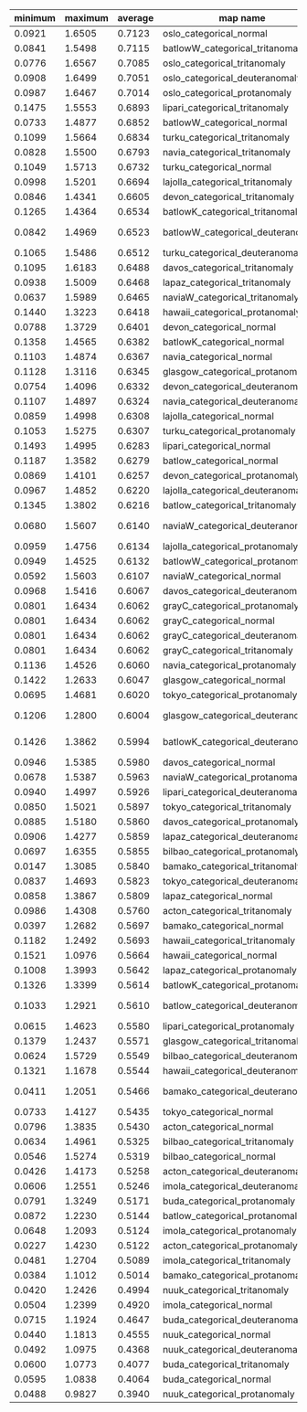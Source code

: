 
|minimum|maximum|average|map name|delta image|
|-------|-------|-------|--------|-----------|
|0.0921|1.6505|0.7123|oslo_categorical_normal|![oslo_categorical_normal](categorical/oslo_categorical_normal.png)|
|0.0841|1.5498|0.7115|batlowW_categorical_tritanomaly|![batlowW_categorical_tritanomaly](categorical/batlowW_categorical_tritanomaly.png)|
|0.0776|1.6567|0.7085|oslo_categorical_tritanomaly|![oslo_categorical_tritanomaly](categorical/oslo_categorical_tritanomaly.png)|
|0.0908|1.6499|0.7051|oslo_categorical_deuteranomaly|![oslo_categorical_deuteranomaly](categorical/oslo_categorical_deuteranomaly.png)|
|0.0987|1.6467|0.7014|oslo_categorical_protanomaly|![oslo_categorical_protanomaly](categorical/oslo_categorical_protanomaly.png)|
|0.1475|1.5553|0.6893|lipari_categorical_tritanomaly|![lipari_categorical_tritanomaly](categorical/lipari_categorical_tritanomaly.png)|
|0.0733|1.4877|0.6852|batlowW_categorical_normal|![batlowW_categorical_normal](categorical/batlowW_categorical_normal.png)|
|0.1099|1.5664|0.6834|turku_categorical_tritanomaly|![turku_categorical_tritanomaly](categorical/turku_categorical_tritanomaly.png)|
|0.0828|1.5500|0.6793|navia_categorical_tritanomaly|![navia_categorical_tritanomaly](categorical/navia_categorical_tritanomaly.png)|
|0.1049|1.5713|0.6732|turku_categorical_normal|![turku_categorical_normal](categorical/turku_categorical_normal.png)|
|0.0998|1.5201|0.6694|lajolla_categorical_tritanomaly|![lajolla_categorical_tritanomaly](categorical/lajolla_categorical_tritanomaly.png)|
|0.0846|1.4341|0.6605|devon_categorical_tritanomaly|![devon_categorical_tritanomaly](categorical/devon_categorical_tritanomaly.png)|
|0.1265|1.4364|0.6534|batlowK_categorical_tritanomaly|![batlowK_categorical_tritanomaly](categorical/batlowK_categorical_tritanomaly.png)|
|0.0842|1.4969|0.6523|batlowW_categorical_deuteranomaly|![batlowW_categorical_deuteranomaly](categorical/batlowW_categorical_deuteranomaly.png)|
|0.1065|1.5486|0.6512|turku_categorical_deuteranomaly|![turku_categorical_deuteranomaly](categorical/turku_categorical_deuteranomaly.png)|
|0.1095|1.6183|0.6488|davos_categorical_tritanomaly|![davos_categorical_tritanomaly](categorical/davos_categorical_tritanomaly.png)|
|0.0938|1.5009|0.6468|lapaz_categorical_tritanomaly|![lapaz_categorical_tritanomaly](categorical/lapaz_categorical_tritanomaly.png)|
|0.0637|1.5989|0.6465|naviaW_categorical_tritanomaly|![naviaW_categorical_tritanomaly](categorical/naviaW_categorical_tritanomaly.png)|
|0.1440|1.3223|0.6418|hawaii_categorical_protanomaly|![hawaii_categorical_protanomaly](categorical/hawaii_categorical_protanomaly.png)|
|0.0788|1.3729|0.6401|devon_categorical_normal|![devon_categorical_normal](categorical/devon_categorical_normal.png)|
|0.1358|1.4565|0.6382|batlowK_categorical_normal|![batlowK_categorical_normal](categorical/batlowK_categorical_normal.png)|
|0.1103|1.4874|0.6367|navia_categorical_normal|![navia_categorical_normal](categorical/navia_categorical_normal.png)|
|0.1128|1.3116|0.6345|glasgow_categorical_protanomaly|![glasgow_categorical_protanomaly](categorical/glasgow_categorical_protanomaly.png)|
|0.0754|1.4096|0.6332|devon_categorical_deuteranomaly|![devon_categorical_deuteranomaly](categorical/devon_categorical_deuteranomaly.png)|
|0.1107|1.4897|0.6324|navia_categorical_deuteranomaly|![navia_categorical_deuteranomaly](categorical/navia_categorical_deuteranomaly.png)|
|0.0859|1.4998|0.6308|lajolla_categorical_normal|![lajolla_categorical_normal](categorical/lajolla_categorical_normal.png)|
|0.1053|1.5275|0.6307|turku_categorical_protanomaly|![turku_categorical_protanomaly](categorical/turku_categorical_protanomaly.png)|
|0.1493|1.4995|0.6283|lipari_categorical_normal|![lipari_categorical_normal](categorical/lipari_categorical_normal.png)|
|0.1187|1.3582|0.6279|batlow_categorical_normal|![batlow_categorical_normal](categorical/batlow_categorical_normal.png)|
|0.0869|1.4101|0.6257|devon_categorical_protanomaly|![devon_categorical_protanomaly](categorical/devon_categorical_protanomaly.png)|
|0.0967|1.4852|0.6220|lajolla_categorical_deuteranomaly|![lajolla_categorical_deuteranomaly](categorical/lajolla_categorical_deuteranomaly.png)|
|0.1345|1.3802|0.6216|batlow_categorical_tritanomaly|![batlow_categorical_tritanomaly](categorical/batlow_categorical_tritanomaly.png)|
|0.0680|1.5607|0.6140|naviaW_categorical_deuteranomaly|![naviaW_categorical_deuteranomaly](categorical/naviaW_categorical_deuteranomaly.png)|
|0.0959|1.4756|0.6134|lajolla_categorical_protanomaly|![lajolla_categorical_protanomaly](categorical/lajolla_categorical_protanomaly.png)|
|0.0949|1.4525|0.6132|batlowW_categorical_protanomaly|![batlowW_categorical_protanomaly](categorical/batlowW_categorical_protanomaly.png)|
|0.0592|1.5603|0.6107|naviaW_categorical_normal|![naviaW_categorical_normal](categorical/naviaW_categorical_normal.png)|
|0.0968|1.5416|0.6067|davos_categorical_deuteranomaly|![davos_categorical_deuteranomaly](categorical/davos_categorical_deuteranomaly.png)|
|0.0801|1.6434|0.6062|grayC_categorical_protanomaly|![grayC_categorical_protanomaly](categorical/grayC_categorical_protanomaly.png)|
|0.0801|1.6434|0.6062|grayC_categorical_normal|![grayC_categorical_normal](categorical/grayC_categorical_normal.png)|
|0.0801|1.6434|0.6062|grayC_categorical_deuteranomaly|![grayC_categorical_deuteranomaly](categorical/grayC_categorical_deuteranomaly.png)|
|0.0801|1.6434|0.6062|grayC_categorical_tritanomaly|![grayC_categorical_tritanomaly](categorical/grayC_categorical_tritanomaly.png)|
|0.1136|1.4526|0.6060|navia_categorical_protanomaly|![navia_categorical_protanomaly](categorical/navia_categorical_protanomaly.png)|
|0.1422|1.2633|0.6047|glasgow_categorical_normal|![glasgow_categorical_normal](categorical/glasgow_categorical_normal.png)|
|0.0695|1.4681|0.6020|tokyo_categorical_protanomaly|![tokyo_categorical_protanomaly](categorical/tokyo_categorical_protanomaly.png)|
|0.1206|1.2800|0.6004|glasgow_categorical_deuteranomaly|![glasgow_categorical_deuteranomaly](categorical/glasgow_categorical_deuteranomaly.png)|
|0.1426|1.3862|0.5994|batlowK_categorical_deuteranomaly|![batlowK_categorical_deuteranomaly](categorical/batlowK_categorical_deuteranomaly.png)|
|0.0946|1.5385|0.5980|davos_categorical_normal|![davos_categorical_normal](categorical/davos_categorical_normal.png)|
|0.0678|1.5387|0.5963|naviaW_categorical_protanomaly|![naviaW_categorical_protanomaly](categorical/naviaW_categorical_protanomaly.png)|
|0.0940|1.4997|0.5926|lipari_categorical_deuteranomaly|![lipari_categorical_deuteranomaly](categorical/lipari_categorical_deuteranomaly.png)|
|0.0850|1.5021|0.5897|tokyo_categorical_tritanomaly|![tokyo_categorical_tritanomaly](categorical/tokyo_categorical_tritanomaly.png)|
|0.0885|1.5180|0.5860|davos_categorical_protanomaly|![davos_categorical_protanomaly](categorical/davos_categorical_protanomaly.png)|
|0.0906|1.4277|0.5859|lapaz_categorical_deuteranomaly|![lapaz_categorical_deuteranomaly](categorical/lapaz_categorical_deuteranomaly.png)|
|0.0697|1.6355|0.5855|bilbao_categorical_protanomaly|![bilbao_categorical_protanomaly](categorical/bilbao_categorical_protanomaly.png)|
|0.0147|1.3085|0.5840|bamako_categorical_tritanomaly|![bamako_categorical_tritanomaly](categorical/bamako_categorical_tritanomaly.png)|
|0.0837|1.4693|0.5823|tokyo_categorical_deuteranomaly|![tokyo_categorical_deuteranomaly](categorical/tokyo_categorical_deuteranomaly.png)|
|0.0858|1.3867|0.5809|lapaz_categorical_normal|![lapaz_categorical_normal](categorical/lapaz_categorical_normal.png)|
|0.0986|1.4308|0.5760|acton_categorical_tritanomaly|![acton_categorical_tritanomaly](categorical/acton_categorical_tritanomaly.png)|
|0.0397|1.2682|0.5697|bamako_categorical_normal|![bamako_categorical_normal](categorical/bamako_categorical_normal.png)|
|0.1182|1.2492|0.5693|hawaii_categorical_tritanomaly|![hawaii_categorical_tritanomaly](categorical/hawaii_categorical_tritanomaly.png)|
|0.1521|1.0976|0.5664|hawaii_categorical_normal|![hawaii_categorical_normal](categorical/hawaii_categorical_normal.png)|
|0.1008|1.3993|0.5642|lapaz_categorical_protanomaly|![lapaz_categorical_protanomaly](categorical/lapaz_categorical_protanomaly.png)|
|0.1326|1.3399|0.5614|batlowK_categorical_protanomaly|![batlowK_categorical_protanomaly](categorical/batlowK_categorical_protanomaly.png)|
|0.1033|1.2921|0.5610|batlow_categorical_deuteranomaly|![batlow_categorical_deuteranomaly](categorical/batlow_categorical_deuteranomaly.png)|
|0.0615|1.4623|0.5580|lipari_categorical_protanomaly|![lipari_categorical_protanomaly](categorical/lipari_categorical_protanomaly.png)|
|0.1379|1.2437|0.5571|glasgow_categorical_tritanomaly|![glasgow_categorical_tritanomaly](categorical/glasgow_categorical_tritanomaly.png)|
|0.0624|1.5729|0.5549|bilbao_categorical_deuteranomaly|![bilbao_categorical_deuteranomaly](categorical/bilbao_categorical_deuteranomaly.png)|
|0.1321|1.1678|0.5544|hawaii_categorical_deuteranomaly|![hawaii_categorical_deuteranomaly](categorical/hawaii_categorical_deuteranomaly.png)|
|0.0411|1.2051|0.5466|bamako_categorical_deuteranomaly|![bamako_categorical_deuteranomaly](categorical/bamako_categorical_deuteranomaly.png)|
|0.0733|1.4127|0.5435|tokyo_categorical_normal|![tokyo_categorical_normal](categorical/tokyo_categorical_normal.png)|
|0.0796|1.3835|0.5430|acton_categorical_normal|![acton_categorical_normal](categorical/acton_categorical_normal.png)|
|0.0634|1.4961|0.5325|bilbao_categorical_tritanomaly|![bilbao_categorical_tritanomaly](categorical/bilbao_categorical_tritanomaly.png)|
|0.0546|1.5274|0.5319|bilbao_categorical_normal|![bilbao_categorical_normal](categorical/bilbao_categorical_normal.png)|
|0.0426|1.4173|0.5258|acton_categorical_deuteranomaly|![acton_categorical_deuteranomaly](categorical/acton_categorical_deuteranomaly.png)|
|0.0606|1.2551|0.5246|imola_categorical_deuteranomaly|![imola_categorical_deuteranomaly](categorical/imola_categorical_deuteranomaly.png)|
|0.0791|1.3249|0.5171|buda_categorical_protanomaly|![buda_categorical_protanomaly](categorical/buda_categorical_protanomaly.png)|
|0.0872|1.2230|0.5144|batlow_categorical_protanomaly|![batlow_categorical_protanomaly](categorical/batlow_categorical_protanomaly.png)|
|0.0648|1.2093|0.5124|imola_categorical_protanomaly|![imola_categorical_protanomaly](categorical/imola_categorical_protanomaly.png)|
|0.0227|1.4230|0.5122|acton_categorical_protanomaly|![acton_categorical_protanomaly](categorical/acton_categorical_protanomaly.png)|
|0.0481|1.2704|0.5089|imola_categorical_tritanomaly|![imola_categorical_tritanomaly](categorical/imola_categorical_tritanomaly.png)|
|0.0384|1.1012|0.5014|bamako_categorical_protanomaly|![bamako_categorical_protanomaly](categorical/bamako_categorical_protanomaly.png)|
|0.0420|1.2426|0.4994|nuuk_categorical_tritanomaly|![nuuk_categorical_tritanomaly](categorical/nuuk_categorical_tritanomaly.png)|
|0.0504|1.2399|0.4920|imola_categorical_normal|![imola_categorical_normal](categorical/imola_categorical_normal.png)|
|0.0715|1.1924|0.4647|buda_categorical_deuteranomaly|![buda_categorical_deuteranomaly](categorical/buda_categorical_deuteranomaly.png)|
|0.0440|1.1813|0.4555|nuuk_categorical_normal|![nuuk_categorical_normal](categorical/nuuk_categorical_normal.png)|
|0.0492|1.0975|0.4368|nuuk_categorical_deuteranomaly|![nuuk_categorical_deuteranomaly](categorical/nuuk_categorical_deuteranomaly.png)|
|0.0600|1.0773|0.4077|buda_categorical_tritanomaly|![buda_categorical_tritanomaly](categorical/buda_categorical_tritanomaly.png)|
|0.0595|1.0838|0.4064|buda_categorical_normal|![buda_categorical_normal](categorical/buda_categorical_normal.png)|
|0.0488|0.9827|0.3940|nuuk_categorical_protanomaly|![nuuk_categorical_protanomaly](categorical/nuuk_categorical_protanomaly.png)|
